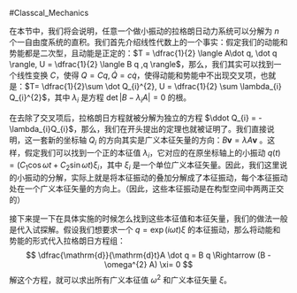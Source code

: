 #Classcal_Mechanics 

在本节中，我们将会说明，任意一个做小振动的拉格朗日动力系统可以分解为 $n$ 个一自由度系统的直积。我们首先介绍线性代数上的一个事实：假定我们的动能和势能都是二次型，且动能是正定的：$T  = \dfrac{1}{2} \langle  A\dot q, \dot q \rangle, U = \dfrac{1}{2} \langle  B q ,q \rangle$，那么，我们其实可以找到一个线性变换 $C$，使得 $Q = Cq,\dot Q = c \dot q$，使得动能和势能中不出现交叉项，也就是：$T= \dfrac{1}{2}\sum \dot Q_{i}^{2}, U = \dfrac{1}{2} \sum \lambda_{i} Q_{i}^{2}$，其中 $\lambda_{i}$ 是方程 $\det|B - \lambda_{i} A| =0$ 的根。

在去除了交叉项后，拉格朗日方程就被分解为独立的方程 $\ddot Q_{i} = - \lambda_{i}Q_{i}$，那么，我们在开头提出的定理也就被证明了。我们直接说明，这一套新的坐标轴 $Q_{i}$ 的方向其实是广义本征矢量的方向：$B \boldsymbol{v} = \lambda A \boldsymbol{v}$ 。这样，假定我们可以找到一个正的本征值 $\lambda_{i}$，它对应的在原坐标轴上的小振动 $q (t) = (C_{1} \cos \omega t + C_{2} \sin \omega t ) \xi_{i}$，其中 $\xi_{i}$ 是一个单位广义本征矢量。因此，我们这里说的小振动的分解，实际上就是将本征振动的叠加分解成了本征振动，每个本征振动处在一个广义本征矢量的方向上。（因此，这些本征振动是在构型空间中两两正交的）

接下来提一下在具体实施的时候怎么找到这些本征值和本征矢量，我们的做法一般是代入试探解。假设我们想要求一个 $q = \exp (i \omega t)\xi$ 的本征振动，那么将动能和势能的形式代入拉格朗日方程组：
$$
\dfrac{\mathrm{d}}{\mathrm{d}t}A \dot q = B q  \Rightarrow  (B - \omega^{2} A) \xi= 0
$$
解这个方程，就可以求出所有广义本征值 $\omega^{2}$ 和广义本征矢量 $\xi$。




